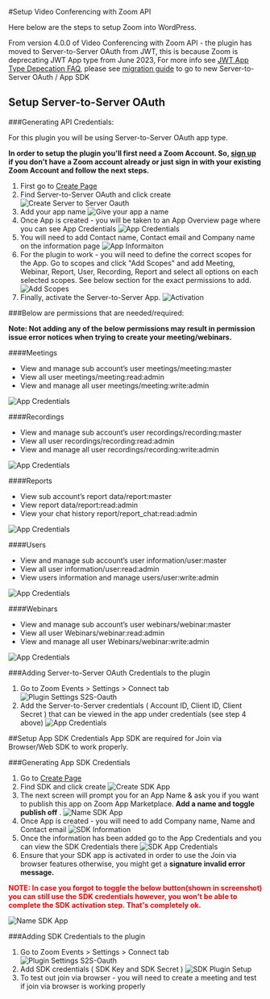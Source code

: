 #Setup Video Conferencing with Zoom API

Here below are the steps to setup Zoom into WordPress.

From version 4.0.0 of Video Conferencing with Zoom API - the plugin has moved to Server-to-Server OAuth from JWT, this is because Zoom is deprecating JWT App type from June 2023,
For more info see [JWT App Type Depecation FAQ](https://marketplace.zoom.us/docs/guides/build/jwt-app/jwt-faq/), please see [migration guide](migration.md) to go to new Server-to-Server OAuth / App SDK

## Setup Server-to-Server OAuth

###Generating API Credentials:

For this plugin you will be using Server-to-Server OAuth app type.

**In order to setup the plugin you'll first need a Zoom Account. So, [sign up](https://zoom.us/signin#/login) if you don't have a Zoom account already or just sign in with your existing Zoom Account and follow the next steps.**

1. First go to [Create Page](https://marketplace.zoom.us/develop/create)
2. Find Server-to-Server OAuth and click create ![Create Server to Server Oauth](img/s2s-oauth/create-s2s-oauth.png)
3. Add your app name ![Give your app a name](img/s2s-oauth/app-name.png)
4. Once App is created - you will be taken to an App Overview page where you can see App Credentials ![App Credentials](img/s2s-oauth/app-credentials.png)
5. You will need to add Contact name, Contact email and Company name on the information page ![App Informaiton](img/s2s-oauth/s2s-info.png)
6. For the plugin to work - you will need to define the correct scopes for the App. Go to scopes and click "Add Scopes" and add Meeting, Webinar, Report, User, Recording, Report and select all options on each selected scopes. See below section for the exact permissions to add. ![Add Scopes](img/s2s-oauth/add-scopes.png)
7. Finally, activate the Server-to-Server App. ![Activation](img/s2s-oauth/s2s-activation.png)

###Below are permissions that are needed/required:

**Note: Not adding any of the below permissions may result in permission issue error notices when trying to create your meeting/webinars.**

####Meetings
* View and manage sub account’s user meetings/meeting:master
* View all user meetings/meeting:read:admin
* View and manage all user meetings/meeting:write:admin

![App Credentials](img/s2s-oauth/meetings-permissions.png)

####Recordings
* View and manage sub account’s user recordings/recording:master
* View all user recordings/recording:read:admin
* View and manage all user recordings/recording:write:admin

![App Credentials](img/s2s-oauth/recording-permissions.png)

####Reports
* View sub account’s report data/report:master
* View report data/report:read:admin
* View your chat history report/report_chat:read:admin

![App Credentials](img/s2s-oauth/report-permissions.png)

####Users
* View and manage sub account’s user information/user:master
* View all user information/user:read:admin
* View users information and manage users/user:write:admin

![App Credentials](img/s2s-oauth/user-permissions.png)

####Webinars
* View and manage sub account’s user webinars/webinar:master
* View all user Webinars/webinar:read:admin
* View and manage all user Webinars/webinar:write:admin

![App Credentials](img/s2s-oauth/webinar-permissions.png)

###Adding Server-to-Server OAuth Credentials to the plugin
1. Go to Zoom Events > Settings > Connect tab ![Plugin Settings S2S-Oauth](img/s2s-oauth/plugin-settings-s2s-oauth.png)
2. Add the Server-to-Server credentials ( Account ID, Client ID, Client Secret ) that can be viewed in the app under credentials (see step 4 above) ![App Credentials](img/s2s-oauth/app-credentials.png)

##Setup App SDK Credentials
App SDK are required for Join via Browser/Web SDK to work properly.

###Generating App SDK Credentials
1. Go to [Create Page](https://marketplace.zoom.us/develop/create)
2. Find SDK and click create ![Create SDK App](img/s2s-oauth/marketplace.png)
3. The next screen will prompt you for an App Name & ask you if you want to publish this app on Zoom App Marketplace. **Add a name and toggle publish off** . ![Name SDK App](img/s2s-oauth/sdk-app-name.png)
4. Once App is created - you will need to add Company name, Name and Contact email ![SDK Information](img/s2s-oauth/sdk-info.png)
5. Once the information has been added go to the App Credentials and you can view the SDK Credentials there ![SDK App Credentials](img/s2s-oauth/sdk-app-credentials.png)
6. Ensure that your SDK app is activated in order to use the Join via browser features otherwise, you might get a **signature invalid error message.**

**<div style="color:red">NOTE: In case you forgot to toggle the below button(shown in screenshot) you can still use the SDK credentials however, you won't be able to complete the SDK activation step. That's completely ok.</div>**

![Name SDK App](img/s2s-oauth/sdk-app-name.png)

###Adding SDK Credentials to the plugin
1. Go to Zoom Events > Settings > Connect tab ![Plugin Settings S2S-Oauth](img/s2s-oauth/sdk-credentials-plugin-creds.png)
2. Add SDK credentials ( SDK Key and SDK Secret ) ![SDK Plugin Setup](img/s2s-oauth/sdk-app-credentials.png)
3. To test out join via browser - you will need to create a meeting and test if join via browser is working properly
